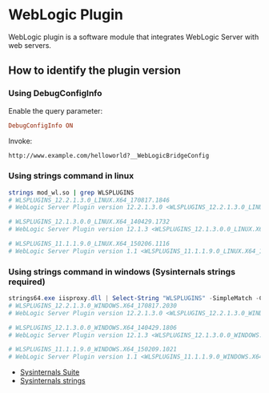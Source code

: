 # WebLogic Plugin

WebLogic plugin is a software module that integrates WebLogic Server with web servers.

## How to identify the plugin version

### Using DebugConfigInfo

Enable the query parameter:

```conf
DebugConfigInfo ON
```

Invoke:

```txt
http://www.example.com/helloworld?__WebLogicBridgeConfig
```

### Using strings command in linux

```bash
strings mod_wl.so | grep WLSPLUGINS
# WLSPLUGINS_12.2.1.3.0_LINUX.X64_170817.1846
# WebLogic Server Plugin version 12.2.1.3.0 <WLSPLUGINS_12.2.1.3.0_LINUX.X64_170817.1846>

# WLSPLUGINS_12.1.3.0.0_LINUX.X64_140429.1732
# WebLogic Server Plugin version 12.1.3 <WLSPLUGINS_12.1.3.0.0_LINUX.X64_140429.1732>

# WLSPLUGINS_11.1.1.9.0_LINUX.X64_150206.1116
# WebLogic Server Plugin version 1.1 <WLSPLUGINS_11.1.1.9.0_LINUX.X64_150206.1116>
```

### Using strings command in windows (Sysinternals strings required)

```powershell
strings64.exe iisproxy.dll | Select-String "WLSPLUGINS" -SimpleMatch -CaseSensitive
# WLSPLUGINS_12.2.1.3.0_WINDOWS.X64_170817.2030
# WebLogic Server Plugin version 12.2.1.3.0 <WLSPLUGINS_12.2.1.3.0_WINDOWS.X64_170817.2030>

# WLSPLUGINS_12.1.3.0.0_WINDOWS.X64_140429.1806
# WebLogic Server Plugin version 12.1.3 <WLSPLUGINS_12.1.3.0.0_WINDOWS.X64_140429.1806>

# WLSPLUGINS_11.1.1.9.0_WINDOWS.X64_150209.1021
# WebLogic Server Plugin version 1.1 <WLSPLUGINS_11.1.1.9.0_WINDOWS.X64_150209.1021>
```

- [Sysinternals Suite](https://docs.microsoft.com/en-us/sysinternals/downloads/sysinternals-suite)
- [Sysinternals strings](https://docs.microsoft.com/en-us/sysinternals/downloads/strings)
